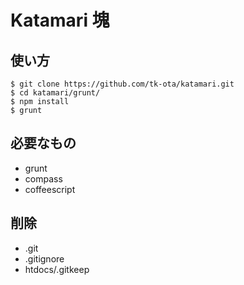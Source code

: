 Katamari 塊
========
## 使い方
```
$ git clone https://github.com/tk-ota/katamari.git
$ cd katamari/grunt/
$ npm install
$ grunt
```

## 必要なもの
- grunt
- compass
- coffeescript

## 削除
- .git
- .gitignore
- htdocs/.gitkeep
